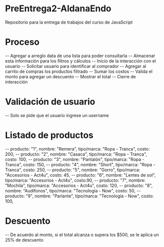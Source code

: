 # PreEntrega2-AldanaEndo
Repositorio para la entrega de trabajos del curso de JavaScript

# Proceso 
-- Agregar a arreglo data de una lista para poder consultarla
-- Almacenar esta información para los filtros y cálculos
-- Inicio de la interacción con el usuario
-- Solicitar usuario para identificar al comprador
-- Agregar al carrito de compras los productos filtrado
-- Sumar los costos
-- Valida el monto para agregar un descuento
-- Mostrar el total 
-- Cierre de interacción

# Validación de usuario
-- Solo se pide que el usuario ingrese un username

# Listado de productos
-- producto: "1", nombre: "Remera", tipo/marca: "Ropa - Tranca", costo: 200,
-- producto: "2", nombre: "Casaca", tipo/marca: "Ropa - Tranca", costo: 100,
-- producto: "3", nombre: "Pantalón", tipo/marca: "Ropa - Tranca", costo: 150,
-- producto: "4", nombre: "Short", tipo/marca: "Ropa - Tranca", costo: 250,
-- producto: "5", nombre: "Gorro", tipo/marca: "Accesorios - Act4u", costo: 45,
-- producto: "6", nombre: "Lentes de sol", tipo/marca: "Accesorios - Act4u", costo:90,
-- producto: "7", nombre: "Mochila", tipo/marca: "Accesorios - Act4u", costo: 120,
-- producto: "8", nombre: "Audífonos", tipo/marca: "Tecnología - Now", costo: 50,
-- producto: "9", nombre: "Parlante", tipo/marca: "Tecnología - Now", costo: 100,

# Descuento
-- De acuerdo al monto, si el total alcanza o supera los $500, se le aplica un 25% de descuento 